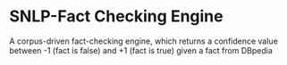 # SNLP-Fact Checking Engine

A corpus-driven fact-checking engine, which returns a confidence value between -1 (fact is false) and +1 (fact is true) given a fact from DBpedia

